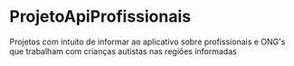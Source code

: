# ProjetoApiProfissionais
Projetos com intuito de informar ao aplicativo sobre profissionais e ONG's que trabalham com crianças autistas nas regiões informadas
